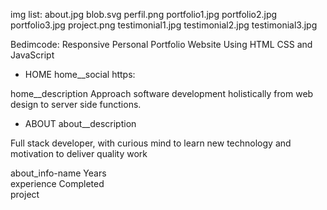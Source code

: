 img list:
about.jpg
blob.svg
perfil.png
portfolio1.jpg
portfolio2.jpg
portfolio3.jpg
project.png
testimonial1.jpg
testimonial2.jpg
testimonial3.jpg


Bedimcode: Responsive Personal Portfolio Website Using HTML CSS and JavaScript

* HOME
home__social
https:

home__description
Approach software development holistically from web design to server side functions.

* ABOUT
about__description
<p class="about__description">Full stack developer, with curious mind to learn new technology and motivation to deliver quality work</p>

about_info-name
Years <br> experience
Completed <br> project


